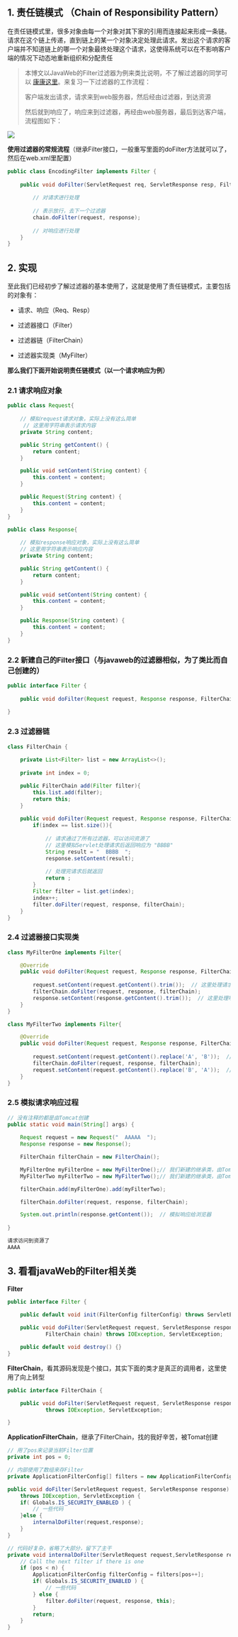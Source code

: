 ## 1. 责任链模式 （Chain of Responsibility Pattern）

在责任链模式里，很多对象由每一个对象对其下家的引用而连接起来形成一条链。请求在这个链上传递，直到链上的某一个对象决定处理此请求。发出这个请求的客户端并不知道链上的哪一个对象最终处理这个请求，这使得系统可以在不影响客户端的情况下动态地重新组织和分配责任





> 本博文以JavaWeb的Filter过滤器为例来类比说明，不了解过滤器的同学可以 [康康这里](https://www.cnblogs.com/Howlet/p/12042026.html)。来复习一下过滤器的工作流程：
>
> 客户端发出请求，请求来到web服务器，然后经由过滤器，到达资源
>
> 然后就到响应了，响应来到过滤器，再经由web服务器，最后到达客户端，流程图如下：

![](https://img2018.cnblogs.com/blog/1737887/201912/1737887-20191215093440994-1075283927.png)





**使用过滤器的常规流程**（继承Filter接口，一般重写里面的doFilter方法就可以了，然后在web.xml里配置）

```java
public class EncodingFilter implements Filter {
   
    public void doFilter(ServletRequest req, ServletResponse resp, FilterChain chain) throws ServletException, IOException {
        
        // 对请求进行处理
  	
        // 表示放行，去下一个过滤器
        chain.doFilter(request, response);
        
        // 对响应进行处理
    }
}
```















## 2. 实现

至此我们已经初步了解过滤器的基本使用了，这就是使用了责任链模式，主要包括的对象有：

* 请求、响应（Req、Resp）
* 过滤器接口（Filter）
* 过滤器链（FilterChain）

* 过滤器实现类（MyFilter）





**那么我们下面开始说明责任链模式（以一个请求响应为例）**



### 2.1 请求响应对象

```java
public class Request{
	
	// 模拟request请求对象，实际上没有这么简单
     // 这里用字符串表示请求内容
	private String content;

	public String getContent() {
		return content;
	}

	public void setContent(String content) {
		this.content = content;
	}

	public Request(String content) {
		this.content = content;
	}
}
```

```java
public class Response{
	
	// 模拟response响应对象，实际上没有这么简单
    // 这里用字符串表示响应内容
	private String content;

	public String getContent() {
		return content;
	}

	public void setContent(String content) {
		this.content = content;
	}

	public Response(String content) {
		this.content = content;
	}
}
```









### 2.2 新建自己的Filter接口（与javaweb的过滤器相似，为了类比而自己创建的）

```java
public interface Filter {
	
	public void doFilter(Request request, Response response, FilterChain filterChain);
	
}
```









### 2.3 过滤器链

```java
class FilterChain {
	
	private List<Filter> list = new ArrayList<>();
	
	private int index = 0;

	public FilterChain add(Filter filter){
		this.list.add(filter);
		return this;
	}
	
	public void doFilter(Request request, Response response, FilterChain filterChain) {
		if(index == list.size()){
			
			// 请求通过了所有过滤器，可以访问资源了
			// 这里模拟Servlet处理请求后返回响应为 "BBBB"
			String result = "  BBBB  ";
			response.setContent(result);
			
			// 处理完请求后就返回
			return ;
		}
		Filter filter = list.get(index);
		index++;
		filter.doFilter(request, response, filterChain);
	}
}
```









### 2.4 过滤器接口实现类

```java
class MyFilterOne implements Filter{

	@Override
	public void doFilter(Request request, Response response, FilterChain filterChain) {
		
		request.setContent(request.getContent().trim());  // 这里处理请求，作用是去除两端空格
		filterChain.doFilter(request, response, filterChain);
		response.setContent(response.getContent().trim());  // 这里处理响应，作用是去除两端空格
	}
}
```

```java
class MyFilterTwo implements Filter{

	@Override
	public void doFilter(Request request, Response response, FilterChain filterChain) {
		
		request.setContent(request.getContent().replace('A', 'B'));  // 这里处理请求，作用是替换字符
		filterChain.doFilter(request, response, filterChain);
		request.setContent(request.getContent().replace('B', 'A'));  // 这里处理响应，作用是替换字符
	}
}
```









### 2.5 模拟请求响应过程

```java
// 没有注释的都是由Tomcat创建
public static void main(String[] args) {
		
    Request request = new Request("  AAAAA  ");
    Response response = new Response();

    FilterChain filterChain = new FilterChain();

    MyFilterOne myFilterOne = new MyFilterOne();// 我们新建的继承类，由Tomact加载web.xml时创建
    MyFilterTwo myFilterTwo = new MyFilterTwo();// 我们新建的继承类，由Tomact加载web.xml时创建

    filterChain.add(myFilterOne).add(myFilterTwo);

    filterChain.doFilter(request, response, filterChain);

    System.out.println(response.getContent());  // 模拟响应给浏览器
		
}
```

```java
请求访问到资源了
AAAA
```

















## 3. 看看javaWeb的Filter相关类



**Filter**

```java
public interface Filter {

    public default void init(FilterConfig filterConfig) throws ServletException {}
  
    public void doFilter(ServletRequest request, ServletResponse response,
            FilterChain chain) throws IOException, ServletException;

    public default void destroy() {}
}
```



**FilterChain**，看其源码发现是个接口，其实下面的类才是真正的调用者，这里使用了向上转型

```java
public interface FilterChain {

    public void doFilter(ServletRequest request, ServletResponse response)
            throws IOException, ServletException;

}
```

**ApplicationFilterChain**，继承了FilterChain，找的我好辛苦，被Tomat创建

```java
// 用了pos来记录当前Filter位置
private int pos = 0;

// 内部使用了数组来存Filter
private ApplicationFilterConfig[] filters = new ApplicationFilterConfig[0];

public void doFilter(ServletRequest request, ServletResponse response)
    throws IOException, ServletException {
    if( Globals.IS_SECURITY_ENABLED ) {
		// 一些代码
    }else {
        internalDoFilter(request,response);
    }
}

// 代码好复杂，省略了大部分，留下了主干
private void internalDoFilter(ServletRequest request,ServletResponse response) throws IOException, ServletException {
    // Call the next filter if there is one
    if (pos < n) {
        ApplicationFilterConfig filterConfig = filters[pos++];
        if( Globals.IS_SECURITY_ENABLED ) {
            // 一些代码
        } else {
            filter.doFilter(request, response, this);
        }
        return;
    }
}
```



